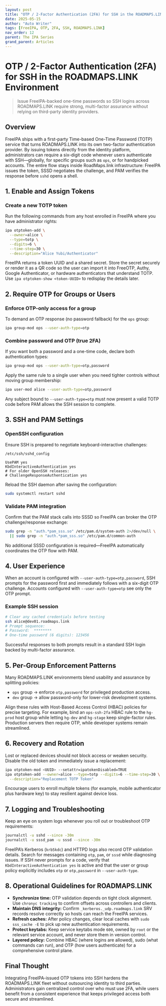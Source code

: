 ```yaml
---
layout: post
title: "OTP / 2-Factor Authentication (2FA) for SSH in the ROADMAPS.LINK Environment"
date: 2025-05-15
author: "Auto Writer"
tags: [FreeIPA, OTP, 2FA, SSH, ROADMAPS.LINK]
nav_order: 12
parent: The IPA Series
grand_parent: Articles
---
```


# OTP / 2-Factor Authentication (2FA) for SSH in the ROADMAPS.LINK Environment

> Issue FreeIPA-backed one-time passwords so SSH logins across ROADMAPS.LINK require strong, multi-factor assurance without relying on third-party identity providers.

## Overview

FreeIPA ships with a first-party Time-based One-Time Password (TOTP) service that turns ROADMAPS.LINK into its own two-factor authentication provider. By issuing tokens directly from the identity platform, administrators can require a six-digit code whenever users authenticate with SSH—globally, for specific groups such as `ops`, or for handpicked accounts. The entire flow stays inside RoadMaps.link infrastructure: FreeIPA issues the token, SSSD negotiates the challenge, and PAM verifies the response before `sshd` opens a shell.

## 1. Enable and Assign Tokens

### Create a new TOTP token

Run the following commands from any host enrolled in FreeIPA where you have administrator rights:

```bash
ipa otptoken-add \
  --owner=alice \
  --type=totp \
  --digits=6 \
  --time-step=30 \
  --description="Alice Yubi/Authenticator"
```

FreeIPA returns a token UUID and a shared secret. Store the secret securely or render it as a QR code so the user can import it into FreeOTP, Authy, Google Authenticator, or hardware authenticators that understand TOTP. Use `ipa otptoken-show <token-UUID>` to redisplay the details later.

## 2. Require OTP for Groups or Users

### Enforce OTP-only access for a group

To demand an OTP response (no password fallback) for the `ops` group:

```bash
ipa group-mod ops --user-auth-type=otp
```

### Combine password and OTP (true 2FA)

If you want both a password and a one-time code, declare both authentication types:

```bash
ipa group-mod ops --user-auth-type=otp,password
```

Apply the same rule to a single user when you need tighter controls without moving group membership:

```bash
ipa user-mod alice --user-auth-type=otp,password
```

Any subject bound to `--user-auth-type=otp` must now present a valid TOTP code before PAM allows the SSH session to complete.

## 3. SSH and PAM Settings

### OpenSSH configuration

Ensure SSH is prepared to negotiate keyboard-interactive challenges:

```text
/etc/ssh/sshd_config

UsePAM yes
KbdInteractiveAuthentication yes
# For older OpenSSH releases:
# ChallengeResponseAuthentication yes
```

Reload the SSH daemon after saving the configuration:

```bash
sudo systemctl restart sshd
```

### Validate PAM integration

Confirm that the PAM stack calls into SSSD so FreeIPA can broker the OTP challenge/response exchange:

```bash
sudo grep -n "auth.*pam_sss.so" /etc/pam.d/system-auth 2>/dev/null \
  || sudo grep -n "auth.*pam_sss.so" /etc/pam.d/common-auth
```

No additional SSSD configuration is required—FreeIPA automatically coordinates the OTP flow with PAM.

## 4. User Experience

When an account is configured with `--user-auth-type=otp,password`, SSH prompts for the password first and immediately follows with a six-digit OTP challenge. Accounts configured with `--user-auth-type=otp` see only the OTP prompt.

### Example SSH session

```bash
# Clear any cached credentials before testing
ssh alice@dev01.roadmaps.link
# Prompt sequence:
# Password:  ********
# One-time password (6 digits): 123456
```

Successful responses to both prompts result in a standard SSH login backed by multi-factor assurance.

## 5. Per-Group Enforcement Patterns

Many ROADMAPS.LINK environments blend usability and assurance by splitting policies:

- `ops` group → enforce `otp,password` for privileged production access.
- `dev` group → allow password-only for lower-risk development systems.

Align these rules with Host-Based Access Control (HBAC) policies for precise targeting. For example, bind an `ops-ssh-2fa` HBAC rule to the `hg-prod` host group while letting `hg-dev` and `hg-stage` keep single-factor rules. Production servers then require OTP, while developer systems remain streamlined.

## 6. Recovery and Rotation

Lost or replaced devices should not block access or weaken security. Disable the old token and immediately issue a replacement:

```bash
ipa otptoken-mod <UUID> --setattr=ipatokenDisabled=TRUE
ipa otptoken-add --owner=alice --type=totp --digits=6 --time-step=30 \
  --description="Replacement TOTP Token"
```

Encourage users to enroll multiple tokens (for example, mobile authenticator plus hardware key) to stay resilient against device loss.

## 7. Logging and Troubleshooting

Keep an eye on system logs whenever you roll out or troubleshoot OTP requirements:

```bash
journalctl -u sshd --since -30m
journalctl -u sssd_pam -u sssd --since -30m
```

FreeIPA’s Kerberos (`krb5kdc`) and HTTPD logs also record OTP validation details. Search for messages containing `otp`, `pam`, or `sssd` while diagnosing issues. If SSH never prompts for a code, verify that `KbdInteractiveAuthentication yes` is active and that the user or group policy explicitly includes `otp` or `otp,password` in `--user-auth-type`.

## 8. Operational Guidelines for ROADMAPS.LINK

- **Synchronize time:** OTP validation depends on tight clock alignment. Use `chronyc tracking` to confirm offsets across controllers and clients.
- **Maintain DNS integrity:** Confirm `_kerberos._udp.roadmaps.link` SRV records resolve correctly so hosts can reach the FreeIPA services.
- **Refresh caches:** After policy changes, clear local caches with `sudo sss_cache -E` to pick up new authentication requirements.
- **Protect keytabs:** Keep service keytabs mode `600`, owned by `root` or the relevant service account, and never store them in version control.
- **Layered policy:** Combine HBAC (where logins are allowed), sudo (what commands can run), and OTP (how users authenticate) for a comprehensive control plane.

## Final Thought

Integrating FreeIPA-issued OTP tokens into SSH hardens the ROADMAPS.LINK fleet without outsourcing identity to third parties. Administrators gain centralized control over who must use 2FA, while users benefit from a consistent experience that keeps privileged access both secure and streamlined.
